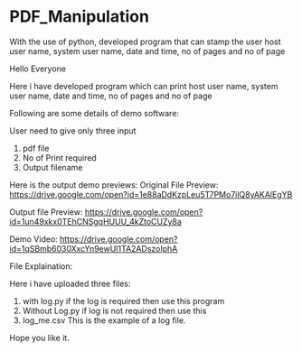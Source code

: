 # PDF_Manipulation
With the use of python, developed program that can stamp the user host user name, system user name, date and time, no of pages and no of page


Hello Everyone

Here i have developed program which can print host user name, system user name, date and time, no of pages and no of page

Following are some details of demo software:

User need to give only three input
  1. pdf file
  2. No of Print required
  3. Output filename 

Here is the output demo previews:
Original File Preview:  https://drive.google.com/open?id=1e88aDdKzpLeu5T7PMo7ilQ8yAKAlEgYB

Output file Preview:  https://drive.google.com/open?id=1un49xkx0TEhCNSgqHUUU_4kZtoCUZy8a

Demo Video: https://drive.google.com/open?id=1qSBmb6030XxcYn9ewUI1TA2ADszoIphA

File Explaination:
  
  Here i have uploaded three files:
  1. with log.py
      if the log is required then use this program
  2. Without Log.py
      if log is not required then use this
  3. log_me.csv
      This is the example of a log file. 

Hope you like it.
